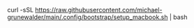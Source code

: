 curl -sSL https://raw.githubusercontent.com/michael-grunewalder/main/.config/bootstrap/setup_macbook.sh | bash
